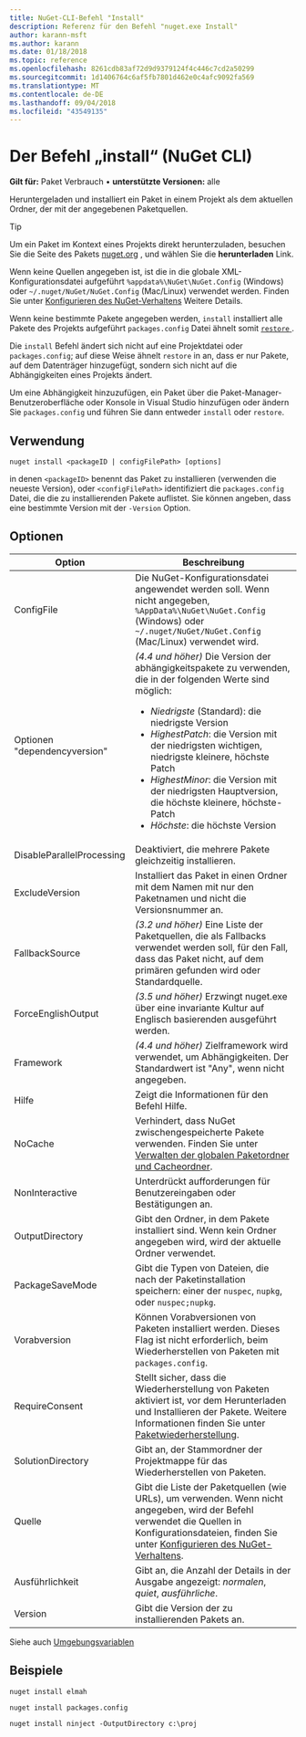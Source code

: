 ```yaml
---
title: NuGet-CLI-Befehl "Install"
description: Referenz für den Befehl "nuget.exe Install"
author: karann-msft
ms.author: karann
ms.date: 01/18/2018
ms.topic: reference
ms.openlocfilehash: 8261cdb83af72d9d9379124f4c446c7cd2a50299
ms.sourcegitcommit: 1d1406764c6af5fb7801d462e0c4afc9092fa569
ms.translationtype: MT
ms.contentlocale: de-DE
ms.lasthandoff: 09/04/2018
ms.locfileid: "43549135"
---
```

# <a name="install-command-nuget-cli"></a>Der Befehl „install“ (NuGet CLI)

**Gilt für:** Paket Verbrauch &bullet; **unterstützte Versionen:** alle

Heruntergeladen und installiert ein Paket in einem Projekt als dem aktuellen Ordner, der mit der angegebenen Paketquellen.

> [!Tip]
> Um ein Paket im Kontext eines Projekts direkt herunterzuladen, besuchen Sie die Seite des Pakets [nuget.org](https://www.nuget.org) , und wählen Sie die **herunterladen** Link.

Wenn keine Quellen angegeben ist, ist die in die globale XML-Konfigurationsdatei aufgeführt `%appdata%\NuGet\NuGet.Config` (Windows) oder `~/.nuget/NuGet/NuGet.Config` (Mac/Linux) verwendet werden. Finden Sie unter [Konfigurieren des NuGet-Verhaltens](../consume-packages/configuring-nuget-behavior.md) Weitere Details.

Wenn keine bestimmte Pakete angegeben werden, `install` installiert alle Pakete des Projekts aufgeführt `packages.config` Datei ähnelt somit [ `restore` ](cli-ref-restore.md).

Die `install` Befehl ändert sich nicht auf eine Projektdatei oder `packages.config`; auf diese Weise ähnelt `restore` in an, dass er nur Pakete, auf dem Datenträger hinzugefügt, sondern sich nicht auf die Abhängigkeiten eines Projekts ändert.

Um eine Abhängigkeit hinzuzufügen, ein Paket über die Paket-Manager-Benutzeroberfläche oder Konsole in Visual Studio hinzufügen oder ändern Sie `packages.config` und führen Sie dann entweder `install` oder `restore`.

## <a name="usage"></a>Verwendung

```cli
nuget install <packageID | configFilePath> [options]
```

in denen `<packageID>` benennt das Paket zu installieren (verwenden die neueste Version), oder `<configFilePath>` identifiziert die `packages.config` Datei, die die zu installierenden Pakete auflistet. Sie können angeben, dass eine bestimmte Version mit der `-Version` Option.

## <a name="options"></a>Optionen

| Option | Beschreibung |
| --- | --- |
| ConfigFile | Die NuGet-Konfigurationsdatei angewendet werden soll. Wenn nicht angegeben, `%AppData%\NuGet\NuGet.Config` (Windows) oder `~/.nuget/NuGet/NuGet.Config` (Mac/Linux) verwendet wird.|
| Optionen "dependencyversion" | *(4.4 und höher)*  Die Version der abhängigkeitspakete zu verwenden, die in der folgenden Werte sind möglich:<br/><ul><li>*Niedrigste* (Standard): die niedrigste Version</li><li>*HighestPatch*: die Version mit der niedrigsten wichtigen, niedrigste kleinere, höchste Patch</li><li>*HighestMinor*: die Version mit der niedrigsten Hauptversion, die höchste kleinere, höchste-Patch</li><li>*Höchste*: die höchste Version</li></ul> |
| DisableParallelProcessing | Deaktiviert, die mehrere Pakete gleichzeitig installieren. |
| ExcludeVersion | Installiert das Paket in einen Ordner mit dem Namen mit nur den Paketnamen und nicht die Versionsnummer an. |
| FallbackSource | *(3.2 und höher)*  Eine Liste der Paketquellen, die als Fallbacks verwendet werden soll, für den Fall, dass das Paket nicht, auf dem primären gefunden wird oder Standardquelle. |
| ForceEnglishOutput | *(3.5 und höher)*  Erzwingt nuget.exe über eine invariante Kultur auf Englisch basierenden ausgeführt werden. |
| Framework | *(4.4 und höher)*  Zielframework wird verwendet, um Abhängigkeiten. Der Standardwert ist "Any", wenn nicht angegeben. |
| Hilfe | Zeigt die Informationen für den Befehl Hilfe. |
| NoCache | Verhindert, dass NuGet zwischengespeicherte Pakete verwenden. Finden Sie unter [Verwalten der globalen Paketordner und Cacheordner](../consume-packages/managing-the-global-packages-and-cache-folders.md). |
| NonInteractive | Unterdrückt aufforderungen für Benutzereingaben oder Bestätigungen an. |
| OutputDirectory | Gibt den Ordner, in dem Pakete installiert sind. Wenn kein Ordner angegeben wird, wird der aktuelle Ordner verwendet. |
| PackageSaveMode | Gibt die Typen von Dateien, die nach der Paketinstallation speichern: einer der `nuspec`, `nupkg`, oder `nuspec;nupkg`. |
| Vorabversion | Können Vorabversionen von Paketen installiert werden. Dieses Flag ist nicht erforderlich, beim Wiederherstellen von Paketen mit `packages.config`. |
| RequireConsent | Stellt sicher, dass die Wiederherstellung von Paketen aktiviert ist, vor dem Herunterladen und Installieren der Pakete. Weitere Informationen finden Sie unter [Paketwiederherstellung](../consume-packages/package-restore.md). |
| SolutionDirectory | Gibt an, der Stammordner der Projektmappe für das Wiederherstellen von Paketen. |
| Quelle | Gibt die Liste der Paketquellen (wie URLs), um verwenden. Wenn nicht angegeben, wird der Befehl verwendet die Quellen in Konfigurationsdateien, finden Sie unter [Konfigurieren des NuGet-Verhaltens](../consume-packages/configuring-nuget-behavior.md). |
| Ausführlichkeit | Gibt an, die Anzahl der Details in der Ausgabe angezeigt: *normalen*, *quiet*, *ausführliche*. |
| Version | Gibt die Version der zu installierenden Pakets an. |

Siehe auch [Umgebungsvariablen](cli-ref-environment-variables.md)

## <a name="examples"></a>Beispiele

```cli
nuget install elmah

nuget install packages.config

nuget install ninject -OutputDirectory c:\proj
```

